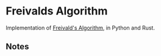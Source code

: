 # Freivalds Algorithm
Implementation of [Freivald's Algorithm](https://en.wikipedia.org/wiki/Freivalds%27_algorithm), in Python and Rust. 

## Notes
